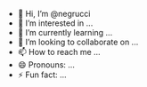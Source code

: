 - 👋 Hi, I’m @negrucci
- 👀 I’m interested in ...
- 🌱 I’m currently learning ...
- 💞️ I’m looking to collaborate on ...
- 📫 How to reach me ...
- 😄 Pronouns: ...
- ⚡ Fun fact: ...

<!---
negrucci/negrucci is a ✨ special ✨ repository because its `README.md` (this file) appears on your GitHub profile.
You can click the Preview link to take a look at your changes.
--->

